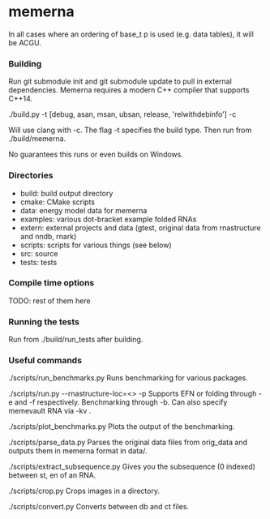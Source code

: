 # memerna

In all cases where an ordering of base_t p is used (e.g. data tables), it will be ACGU.

### Building

Run git submodule init and git submodule update to pull in external dependencies. 
Memerna requires a modern C++ compiler that supports C++14.

./build.py -t [debug, asan, msan, ubsan, release, 'relwithdebinfo'] -c

Will use clang with -c. The flag -t specifies the build type. Then run from ./build/memerna.

No guarantees this runs or even builds on Windows.

### Directories

- build: build output directory
- cmake: CMake scripts
- data: energy model data for memerna
- examples: various dot-bracket example folded RNAs
- extern: external projects and data (gtest, original data from rnastructure and nndb, rnark)
- scripts: scripts for various things (see below)
- src: source
- tests: tests


### Compile time options

TODO: rest of them here

### Running the tests
Run from ./build/run_tests after building.

### Useful commands

./scripts/run_benchmarks.py
Runs benchmarking for various packages.

./scripts/run.py --rnastructure-loc=<> -p <ct or db filename>
Supports EFN or folding through -e and -f respectively. Benchmarking through -b.
Can also specify memevault RNA via -kv <memevault name>.

./scripts/plot_benchmarks.py
Plots the output of the benchmarking.

./scripts/parse_data.py
Parses the original data files from orig_data and outputs them in memerna format in data/.

./scripts/extract_subsequence.py
Gives you the subsequence (0 indexed) between st, en of an RNA.

./scripts/crop.py
Crops images in a directory.

./scripts/convert.py
Converts between db and ct files.
